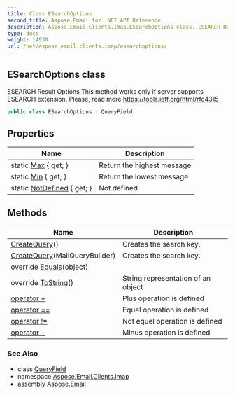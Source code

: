 ```yaml
---
title: Class ESearchOptions
second_title: Aspose.Email for .NET API Reference
description: Aspose.Email.Clients.Imap.ESearchOptions class. ESEARCH Result Options This method works only if server supports ESEARCH extension. Please read more https//tools.ietf.org/html/rfc4315
type: docs
weight: 14930
url: /net/aspose.email.clients.imap/esearchoptions/
---
```

## ESearchOptions class

ESEARCH Result Options This method works only if server supports ESEARCH extension. Please, read more https://tools.ietf.org/html/rfc4315

```csharp
public class ESearchOptions : QueryField
```

## Properties

| Name | Description |
| --- | --- |
| static [Max](../../aspose.email.clients.imap/esearchoptions/max/) { get; } | Return the highest message |
| static [Min](../../aspose.email.clients.imap/esearchoptions/min/) { get; } | Return the lowest message |
| static [NotDefined](../../aspose.email.clients.imap/esearchoptions/notdefined/) { get; } | Not defined |

## Methods

| Name | Description |
| --- | --- |
| [CreateQuery](../../aspose.email.clients.imap/esearchoptions/createquery/#createquery)() | Creates the search key. |
| [CreateQuery](../../aspose.email.clients.imap/esearchoptions/createquery/#createquery_1)(MailQueryBuilder) | Creates the search key. |
| override [Equals](../../aspose.email.clients.imap/esearchoptions/equals/)(object) |  |
| override [ToString](../../aspose.email.clients.imap/esearchoptions/tostring/)() | String representation of an object |
| [operator +](../../aspose.email.clients.imap/esearchoptions/op_addition/) | Plus operation is defined |
| [operator ==](../../aspose.email.clients.imap/esearchoptions/op_equality/) | Equel operation is defined |
| [operator !=](../../aspose.email.clients.imap/esearchoptions/op_inequality/) | Not equel operation is defined |
| [operator -](../../aspose.email.clients.imap/esearchoptions/op_subtraction/) | Minus operation is defined |

### See Also

* class [QueryField](../../aspose.email.tools.search/queryfield/)
* namespace [Aspose.Email.Clients.Imap](../../aspose.email.clients.imap/)
* assembly [Aspose.Email](../../)


